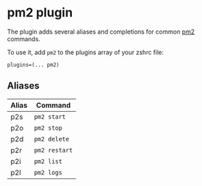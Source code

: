 # pm2 plugin

The plugin adds several aliases and completions for common
[pm2](http://pm2.keymetrics.io/) commands.

To use it, add `pm2` to the plugins array of your zshrc file:

```
plugins=(... pm2)
```

## Aliases

| Alias | Command       |
| ----- | ------------- |
| p2s   | `pm2 start`   |
| p2o   | `pm2 stop`    |
| p2d   | `pm2 delete`  |
| p2r   | `pm2 restart` |
| p2i   | `pm2 list`    |
| p2l   | `pm2 logs`    |
